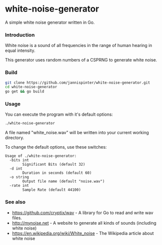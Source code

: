 # white-noise-generator
A simple white noise generator written in Go.

### Introduction
White noise is a sound of all frequencies in the range of human hearing in equal intensity.

This generator uses random numbers of a CSPRNG to generate white noise.

### Build
```sh
git clone https://github.com/jannispinter/white-noise-generator.git
cd white-noise-generator
go get && go build
```

### Usage
You can execute the program with it's default options:
```sh
./white-noise-generator
```
A file named "white_noise.wav" will be written into your current working directory.

To change the default options, use these switches:
```
Usage of ./white-noise-generator:
  -bits int
        Significant Bits (default 32)
  -d int
        Duration in seconds (default 60)
  -o string
        Output file name (default "noise.wav")
  -rate int
        Sample Rate (default 44100)
```

### See also
* https://github.com/cryptix/wav - A library for Go to read and write wav files.
* http://mynoise.net - A website to generate all kinds of sounds (including white noise)
* https://en.wikipedia.org/wiki/White_noise - The Wikipedia article about white noise
